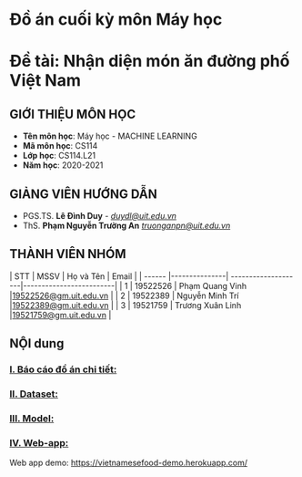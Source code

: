 # **Đồ án cuối kỳ môn Máy học**
# **Đề tài: Nhận diện món ăn đường phố Việt Nam**

## GIỚI THIỆU MÔN HỌC
<a name="gioithieumonhoc"></a>
* **Tên môn học**: Máy học - MACHINE LEARNING
* **Mã môn học**: CS114
* **Lớp học**: CS114.L21
* **Năm học**: 2020-2021

## GIẢNG VIÊN HƯỚNG DẪN
<a name="giangvien"></a>
* PGS.TS. **Lê Đình Duy** - *duydl@uit.edu.vn*
* ThS. **Phạm Nguyễn Trường An** *truonganpn@uit.edu.vn*

## THÀNH VIÊN NHÓM
<a name="thanhvien"></a>
| STT    | MSSV          | Họ và Tên           | Email                   |
| ------ |---------------| --------------------|-------------------------|
| 1      | 19522526      | Phạm Quang Vinh     |19522526@gm.uit.edu.vn   |
| 2      | 19522389      | Nguyễn Minh Trí     |19522389@gm.uit.edu.vn   |
| 3      | 19521759      | Trương Xuân Linh    |19521759@gm.uit.edu.vn   |

## NỘI dung
### [**I.   Báo cáo đồ án chi tiết:**](https://github.com/VinhPhamBG/VietnameseFood/blob/main/B%C3%A1o_C%C3%A1o_%C4%90%E1%BB%93_%C3%81n_M%C3%A1y_h%E1%BB%8Dc.pdf)
### [**II.  Dataset:**](https://github.com/VinhPhamBG/VietnameseFood/tree/main/Data)
### [**III. Model:**](https://github.com/VinhPhamBG/VietnameseFood/tree/main/Model)
### [**IV.  Web-app:**](https://github.com/VinhPhamBG/VietnameseFood/blob/main/app.py)
Web app demo: https://vietnamesefood-demo.herokuapp.com/
